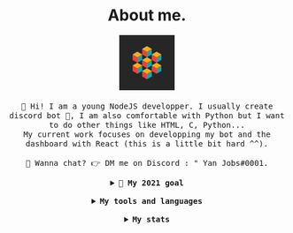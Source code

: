 <!DOCTYPE html>
<html>
  <body>
    <h1 align=center>About me.</h1>
    <p align="center">
        <img src="assets/logo.gif" width="100px" alt="My logo">
        <br><br>
        <samp>👋 Hi! I am a young NodeJS developper. I usually create discord bot 🤖, I am also comfortable with Python but I want to do other things like HTML, C, Python...<br>My current work focuses on developping my bot and the dashboard with React (this is a little bit hard ^^).<br><br> 💬 Wanna chat? 👉 DM me on Discord : " Yan Jobs#0001.
        </samp>
    </p>
    <samp>
      <details align="center">
        <summary><b> 🔭 My 2021 goal</b></summary>
        I want to finish my discord bot 🤖 but I am not rich 🤑 so to host it :/, <br>I want to finish my discord dashboard, but... there is the same problem to host it 😭 .
      </details>
    </samp>
    <br>
    <samp>
      <details align="center">
        <summary><b>My tools and languages</b></summary>
        <img src="https://img.shields.io/badge/-GitHub-181717?style=flat-square&logo=github" alt="Github badge">
        <img src="https://img.shields.io/badge/-Raspberry%20Pi-C51A4A?style=flat-square&logo=Raspberry-Pi" alt="Raspberry Badge">
        <img src="https://img.shields.io/badge/-MySQL-black?style=flat-square&logo=mysql" alt="Mysql badge">
        <img src="https://img.shields.io/badge/-Python-black?style=flat-square&logo=Python" alt="Python badge">
        <img src="https://img.shields.io/badge/Discord-black?style=flat-square&logo=discord" alt="Discord badge">
      </details>
    </samp>
    <br>
    <samp>
      <details align="center">
      <summary><b>My stats</b></summary>
      <img src="https://github-readme-stats.vercel.app/api/top-langs/?username=yan-jobs&layout=compact&theme=radical&border_radius=30px" alt="Language stats.">
      <img src="https://github-readme-stats.vercel.app/api?username=yan-jobs&count_private=true&show_icons=true&theme=onedark&border_radius=30px" alt="Stats.">
    </details>
    </samp>
  </body>
</html>
